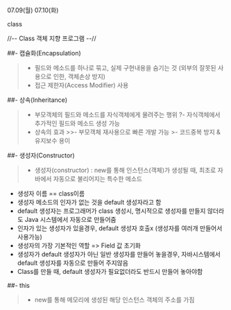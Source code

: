 07.09(월) 07.10(화)

class

//-- Class 객체 지향 프로그램 --//

##- 캡슐화(Encapsulation)
  >- 필드와 메소드를 하나로 묶고, 실제 구현내용을 숨기는 것
    (외부의 잘못된 사용으로 인한, 객체손상 방지)
  >- 접근 제한자(Access Modifier) 사용

##- 상속(Inheritance)
  >- 부모객체의 필드와 메소드를 자식객체에게 물려주는 행위
  ?- 자식객체에서 추가적인 필드와 메소드 생성 가능
  >- 상속의 효과
    >>- 부모객체 재사용으로 빠른 개발 가능
    >- 코드중복 방지 & 유지보수 용이

##- 생성자(Constructor)
  >- 생성자(constructor) : new를 통해 인스턴스(객체)가 생성될 때, 최초로 자바에서 자동으로 불리어지는 특수한 메소드
  - 생성자 이름 == class이름
  - 생성자 메소드의 인자가 없는 것을 default 생성자라고 함
  - default 생성자는 프로그래머가 class 생성시, 명시적으로 생성자를 만들지 않더라도 Java 시스템에서 자동으로 만들어줌
  - 인자가 있는 생성자가 있을경우, default 생성자 호출x
    (생성자를 여러개 만들어서 사용가능)
  - 생성자의 가장 기본적인 역할 => Field 값 초기화
  - 생성자가 default 생성자가 아닌 일반 생성자를 만들어 놓을경우, 자바시스템에서 default 생성자를 자동으로 만들어 주지않음
  - Class를 만들 때, default 생성자가 필요없더라도 반드시 만들어 놓아야함


##- this
  >- new를 통해 메모리에 생성된 해당 인스턴스 객체의 주소를 가짐
